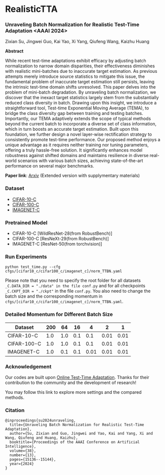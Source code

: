 # RealisticTTA

### Unraveling Batch Normalization for Realistic Test-Time Adaptation <AAAI 2024> 
Zixian Su, Jingwei Guo, Kai Yao, Xi Yang, Qiufeng Wang,  Kaizhu Huang

**Abstract**

While recent test-time adaptations exhibit efficacy by adjusting batch normalization to narrow domain disparities, their effectiveness diminishes with realistic mini-batches due to inaccurate target estimation. As previous attempts merely introduce source statistics to mitigate this issue, the fundamental problem of inaccurate target estimation still persists, leaving the intrinsic test-time domain shifts unresolved. This paper delves into the problem of mini-batch degradation. By unraveling batch normalization, we discover that the inexact target statistics largely stem from the substantially reduced class diversity in batch. Drawing upon this insight, we introduce a straightforward tool, Test-time Exponential Moving Average (TEMA), to bridge the class diversity gap between training and testing batches. Importantly, our TEMA adaptively extends the scope of typical methods beyond the current batch to incorporate a diverse set of class information, which in turn boosts an accurate target estimation. Built upon this foundation, we further design a novel layer-wise rectification strategy to consistently promote test-time performance.
Our proposed method enjoys a unique advantage as it requires neither training nor tuning parameters, offering a truly hassle-free solution. It significantly enhances model robustness against shifted domains and maintains resilience in diverse real-world scenarios with various batch sizes, achieving state-of-the-art performance on several major benchmarks.

**Paper link**: [Arxiv](https://arxiv.org/abs/2312.09486) (Extended version with supplymentary materials)

### Dataset

* [CIFAR-10-C](https://zenodo.org/record/2535967#.ZBiI7NDMKUk)
* [CIFAR-100-C](https://zenodo.org/records/3555552#.ZBiJA9DMKUk)
* [IMAGENET-C](https://zenodo.org/records/2235448#.Yj2RO_co_mF)

### Pretrained Model
* CIFAR-10-C [WildResNet-28(from RobustBench)]
* CIFAR-100-C [ResNeXt-29(from RobustBench)]
* IMAGENET-C [ResNet-50(from torchvision)]

### Run Experiments
``python test_time.py --cfg cfgs/[cifar10_c/cifar100_c/imagenet_c]/norm_TTBN.yaml``

Please note that you need to specify the root folder for all datasets `_C.DATA_DIR = "./data" in the file conf.py` and  for all checkpoints `_C.CKPT_DIR = "./ckpt"` in the file `conf.py`. You also need to change the batch size and the corresponding momentum in ``cfgs/[cifar10_c/cifar100_c/imagenet_c]/norm_TTBN.yaml``.

### Detailed Momentum for Different Batch Size

| Dataset| 200 | 64 | 16 | 4 | 2 | 1 |
|-----|-----|-----|-----|-----|-----|-----|
|CIFAR-10-C|1.0|1.0|0.1|0.1|0.01|0.01|
|CIFAR-100-C|1.0|1.0| 0.1|0.1|0.01|0.01|
|IMAGENET-C| 1.0|0.1| 0.1|0.01|0.01|0.01 |

### Acknowledgement
Our codes are built upon [Online Test-Time Adaptation](https://github.com/mariodoebler/test-time-adaptation/tree/main). Thanks for their contribution to the community and the development of research!

You may follow this link to explore more settings and the compared methods.

### Citation
```
@inproceedings{su2024unraveling,
  title={Unraveling Batch Normalization for Realistic Test-Time Adaptation},
  author={Su, Zixian and Guo, Jingwei and Yao, Kai and Yang, Xi and Wang, Qiufeng and Huang, Kaizhu},
  booktitle={Proceedings of the AAAI Conference on Artificial Intelligence},
  volume={38},
  number={13},
  pages={15136--15144},
  year={2024}
}
```
